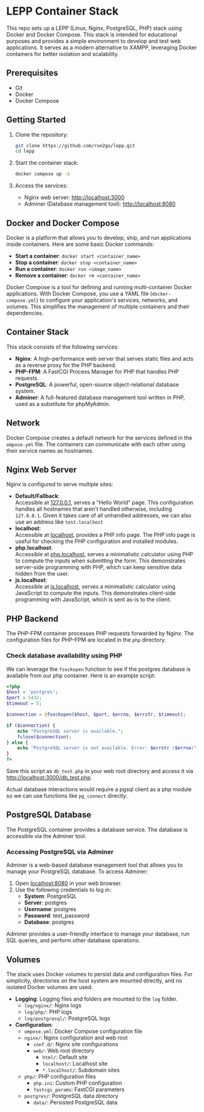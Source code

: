 # LEPP Container Stack

This repo sets up a LEPP (Linux, Nginx, PostgreSQL, PHP) stack using Docker and Docker Compose. This stack is intended for educational purposes and provides a simple environment to develop and test web applications. It serves as a modern alternative to XAMPP, leveraging Docker containers for better isolation and scalability.

## Prerequisites

-   Git
-   Docker
-   Docker Compose

## Getting Started

1. Clone the repository:

    ```sh
    git clone https://github.com/run2go/lepp.git
    cd lepp
    ```

2. Start the container stack:

    ```sh
    docker compose up -d
    ```

3. Access the services:
    - Nginx web server: [http://localhost:3000](http://localhost:3000)
    - Adminer (Database management tool): [http://localhost:8080](http://localhost:8080)

## Docker and Docker Compose

Docker is a platform that allows you to develop, ship, and run applications inside containers. Here are some basic Docker commands:

-   **Start a container**: `docker start <container_name>`
-   **Stop a container**: `docker stop <container_name>`
-   **Run a container**: `docker run <image_name>`
-   **Remove a container**: `docker rm <container_name>`

Docker Compose is a tool for defining and running multi-container Docker applications. With Docker Compose, you use a YAML file (`docker-compose.yml`) to configure your application's services, networks, and volumes. This simplifies the management of multiple containers and their dependencies.

## Container Stack

This stack consists of the following services:

-   **Nginx**: A high-performance web server that serves static files and acts as a reverse proxy for the PHP backend.
-   **PHP-FPM**: A FastCGI Process Manager for PHP that handles PHP requests.
-   **PostgreSQL**: A powerful, open-source object-relational database system.
-   **Adminer**: A full-featured database management tool written in PHP, used as a substitute for phpMyAdmin.

## Network

Docker Compose creates a default network for the services defined in the `ompose.yml` file. The containers can communicate with each other using their service names as hostnames.

## Nginx Web Server

Nginx is configured to serve multiple sites:

-   **Default/Fallback**:\
    Accessible at [127.0.0.1](http://127.0.0.1:3000), serves a "Hello World" page. This configuration handles all hostnames that aren't handled otherwise, including `127.0.0.1`. Given it takes care of all unhandled addresses, we can also use an address like `test.localhost`
-   **localhost**:\
    Accessible at [localhost](http://localhost:3000), provides a PHP info page. The PHP info page is useful for checking the PHP configuration and installed modules.
-   **php.localhost**:\
    Accessible at [php.localhost](http://php.localhost:3000), serves a minimalistic calculator using PHP to compute the inputs when submitting the form. This demonstrates server-side programming with PHP, which can keep sensitive data hidden from the user.
-   **js.localhost**:\
    Accessible at [js.localhost](http://js.localhost:3000), serves a minimalistic calculator using JavaScript to compute the inputs. This demonstrates client-side programming with JavaScript, which is sent as-is to the client.

## PHP Backend

The PHP-FPM container processes PHP requests forwarded by Nginx. The configuration files for PHP-FPM are located in the `php` directory.

### Check database availability using PHP

We can leverage the `fsockopen` function to see if the postgres database is available from our php container. Here is an example script:

```php
<?php
$host = 'postgres';
$port = 5432;
$timeout = 5;

$connection = @fsockopen($host, $port, $errno, $errstr, $timeout);

if ($connection) {
    echo "PostgreSQL server is available.";
    fclose($connection);
} else {
    echo "PostgreSQL server is not available. Error: $errstr ($errno)";
}
?>
```

Save this script as `db_test.php` in your web root directory and access it via [http://localhost:3000/db_test.php](http://localhost:3000/db_test.php).

Actual database interactions would require a pgsql client as a php module so we can use functions like `pg_connect` directly.

## PostgreSQL Database

The PostgreSQL container provides a database service. The database is accessible via the Adminer tool.

### Accessing PostgreSQL via Adminer

Adminer is a web-based database management tool that allows you to manage your PostgreSQL database. To access Adminer:

1. Open [localhost:8080](http://localhost:8080) in your web browser.
2. Use the following credentials to log in:
    - **System**: PostgreSQL
    - **Server**: postgres
    - **Username**: postgres
    - **Password**: test_password
    - **Database**: postgres

Adminer provides a user-friendly interface to manage your database, run SQL queries, and perform other database operations.

## Volumes

The stack uses Docker volumes to persist data and configuration files. For simplicity, directories on the host system are mounted directly, and no isolated Docker volumes are used.

-   **Logging**: Logging files and folders are mounted to the `log` folder.
    -   `log/nginx/`: Nginx logs
    -   `log/php/`: PHP logs
    -   `log/postgresql/`: PostgreSQL logs
-   **Configuration**:
    -   `ompose.yml`: Docker Compose configuration file
    -   `nginx/`: Nginx configuration and web root
        -   `conf.d/`: Nginx site configurations
        -   `web/`: Web root directory
            -   `html/`: Default site
            -   `localhost/`: Localhost site
            -   `*.localhost/`: Subdomain sites
    -   `php/`: PHP configuration files
        -   `php.ini`: Custom PHP configuration
        -   `fastcgi_params`: FastCGI parameters
    -   `postgres/`: PostgreSQL data directory
        -   `data/`: Persisted PostgreSQL data
